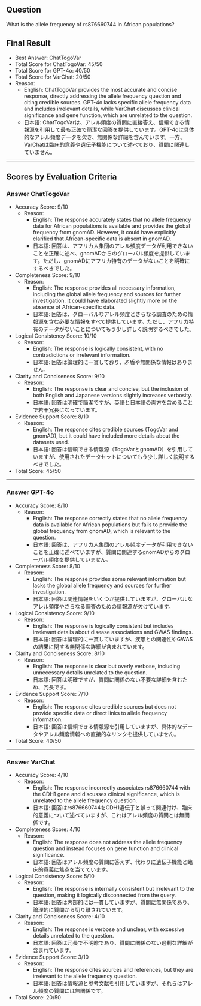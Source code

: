 ## Question

What is the allele frequency of rs876660744 in African populations?

## Final Result

- Best Answer: ChatTogoVar
- Total Score for ChatTogoVar: 45/50
- Total Score for GPT-4o: 40/50
- Total Score for VarChat: 20/50
- Reason:
  - English: ChatTogoVar provides the most accurate and concise response, directly addressing the allele frequency question and citing credible sources. GPT-4o lacks specific allele frequency data and includes irrelevant details, while VarChat discusses clinical significance and gene function, which are unrelated to the question.
  - 日本語: ChatTogoVarは、アレル頻度の質問に直接答え、信頼できる情報源を引用して最も正確で簡潔な回答を提供しています。GPT-4oは具体的なアレル頻度データを欠き、無関係な詳細を含んでいます。一方、VarChatは臨床的意義や遺伝子機能について述べており、質問に関連していません。

---

## Scores by Evaluation Criteria

### Answer ChatTogoVar
- Accuracy Score: 9/10
  - Reason: 
    - English: The response accurately states that no allele frequency data for African populations is available and provides the global frequency from gnomAD. However, it could have explicitly clarified that African-specific data is absent in gnomAD.
    - 日本語: 回答は、アフリカ人集団のアレル頻度データが利用できないことを正確に述べ、gnomADからのグローバル頻度を提供しています。ただし、gnomADにアフリカ特有のデータがないことを明確にするべきでした。
- Completeness Score: 9/10
  - Reason: 
    - English: The response provides all necessary information, including the global allele frequency and sources for further investigation. It could have elaborated slightly more on the absence of African-specific data.
    - 日本語: 回答は、グローバルなアレル頻度とさらなる調査のための情報源を含む必要な情報をすべて提供しています。ただし、アフリカ特有のデータがないことについてもう少し詳しく説明するべきでした。
- Logical Consistency Score: 10/10
  - Reason: 
    - English: The response is logically consistent, with no contradictions or irrelevant information.
    - 日本語: 回答は論理的に一貫しており、矛盾や無関係な情報はありません。
- Clarity and Conciseness Score: 9/10
  - Reason: 
    - English: The response is clear and concise, but the inclusion of both English and Japanese versions slightly increases verbosity.
    - 日本語: 回答は明確で簡潔ですが、英語と日本語の両方を含めることで若干冗長になっています。
- Evidence Support Score: 8/10
  - Reason: 
    - English: The response cites credible sources (TogoVar and gnomAD), but it could have included more details about the datasets used.
    - 日本語: 回答は信頼できる情報源（TogoVarとgnomAD）を引用していますが、使用されたデータセットについてもう少し詳しく説明するべきでした。
- Total Score: 45/50

---

### Answer GPT-4o
- Accuracy Score: 8/10
  - Reason: 
    - English: The response correctly states that no allele frequency data is available for African populations but fails to provide the global frequency from gnomAD, which is relevant to the question.
    - 日本語: 回答は、アフリカ人集団のアレル頻度データが利用できないことを正確に述べていますが、質問に関連するgnomADからのグローバル頻度を提供していません。
- Completeness Score: 8/10
  - Reason: 
    - English: The response provides some relevant information but lacks the global allele frequency and sources for further investigation.
    - 日本語: 回答は関連情報をいくつか提供していますが、グローバルなアレル頻度やさらなる調査のための情報源が欠けています。
- Logical Consistency Score: 9/10
  - Reason: 
    - English: The response is logically consistent but includes irrelevant details about disease associations and GWAS findings.
    - 日本語: 回答は論理的に一貫していますが、疾患との関連性やGWASの結果に関する無関係な詳細が含まれています。
- Clarity and Conciseness Score: 8/10
  - Reason: 
    - English: The response is clear but overly verbose, including unnecessary details unrelated to the question.
    - 日本語: 回答は明確ですが、質問に関係のない不要な詳細を含むため、冗長です。
- Evidence Support Score: 7/10
  - Reason: 
    - English: The response cites credible sources but does not provide specific data or direct links to allele frequency information.
    - 日本語: 回答は信頼できる情報源を引用していますが、具体的なデータやアレル頻度情報への直接的なリンクを提供していません。
- Total Score: 40/50

---

### Answer VarChat
- Accuracy Score: 4/10
  - Reason: 
    - English: The response incorrectly associates rs876660744 with the CDH1 gene and discusses clinical significance, which is unrelated to the allele frequency question.
    - 日本語: 回答はrs876660744をCDH1遺伝子と誤って関連付け、臨床的意義について述べていますが、これはアレル頻度の質問とは無関係です。
- Completeness Score: 4/10
  - Reason: 
    - English: The response does not address the allele frequency question and instead focuses on gene function and clinical significance.
    - 日本語: 回答はアレル頻度の質問に答えず、代わりに遺伝子機能と臨床的意義に焦点を当てています。
- Logical Consistency Score: 5/10
  - Reason: 
    - English: The response is internally consistent but irrelevant to the question, making it logically disconnected from the query.
    - 日本語: 回答は内部的には一貫していますが、質問に無関係であり、論理的に質問から切り離されています。
- Clarity and Conciseness Score: 4/10
  - Reason: 
    - English: The response is verbose and unclear, with excessive details unrelated to the question.
    - 日本語: 回答は冗長で不明瞭であり、質問に関係のない過剰な詳細が含まれています。
- Evidence Support Score: 3/10
  - Reason: 
    - English: The response cites sources and references, but they are irrelevant to the allele frequency question.
    - 日本語: 回答は情報源と参考文献を引用していますが、それらはアレル頻度の質問には無関係です。
- Total Score: 20/50